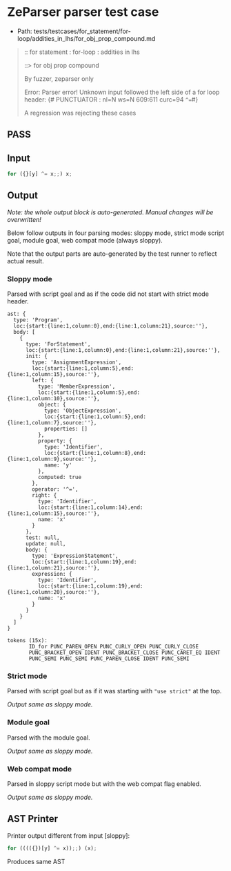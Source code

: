 # ZeParser parser test case

- Path: tests/testcases/for_statement/for-loop/addities_in_lhs/for_obj_prop_compound.md

> :: for statement : for-loop : addities in lhs
>
> ::> for obj prop compound
>
> By fuzzer, zeparser only
>
> Error: Parser error! Unknown input followed the left side of a for loop header: {# PUNCTUATOR : nl=N ws=N 609:611 curc=94 `^=`#}
>
> A regression was rejecting these cases

## PASS

## Input

`````js
for ({}[y] ^= x;;) x;
`````

## Output

_Note: the whole output block is auto-generated. Manual changes will be overwritten!_

Below follow outputs in four parsing modes: sloppy mode, strict mode script goal, module goal, web compat mode (always sloppy).

Note that the output parts are auto-generated by the test runner to reflect actual result.

### Sloppy mode

Parsed with script goal and as if the code did not start with strict mode header.

`````
ast: {
  type: 'Program',
  loc:{start:{line:1,column:0},end:{line:1,column:21},source:''},
  body: [
    {
      type: 'ForStatement',
      loc:{start:{line:1,column:0},end:{line:1,column:21},source:''},
      init: {
        type: 'AssignmentExpression',
        loc:{start:{line:1,column:5},end:{line:1,column:15},source:''},
        left: {
          type: 'MemberExpression',
          loc:{start:{line:1,column:5},end:{line:1,column:10},source:''},
          object: {
            type: 'ObjectExpression',
            loc:{start:{line:1,column:5},end:{line:1,column:7},source:''},
            properties: []
          },
          property: {
            type: 'Identifier',
            loc:{start:{line:1,column:8},end:{line:1,column:9},source:''},
            name: 'y'
          },
          computed: true
        },
        operator: '^=',
        right: {
          type: 'Identifier',
          loc:{start:{line:1,column:14},end:{line:1,column:15},source:''},
          name: 'x'
        }
      },
      test: null,
      update: null,
      body: {
        type: 'ExpressionStatement',
        loc:{start:{line:1,column:19},end:{line:1,column:21},source:''},
        expression: {
          type: 'Identifier',
          loc:{start:{line:1,column:19},end:{line:1,column:20},source:''},
          name: 'x'
        }
      }
    }
  ]
}

tokens (15x):
       ID_for PUNC_PAREN_OPEN PUNC_CURLY_OPEN PUNC_CURLY_CLOSE
       PUNC_BRACKET_OPEN IDENT PUNC_BRACKET_CLOSE PUNC_CARET_EQ IDENT
       PUNC_SEMI PUNC_SEMI PUNC_PAREN_CLOSE IDENT PUNC_SEMI
`````

### Strict mode

Parsed with script goal but as if it was starting with `"use strict"` at the top.

_Output same as sloppy mode._

### Module goal

Parsed with the module goal.

_Output same as sloppy mode._

### Web compat mode

Parsed in sloppy script mode but with the web compat flag enabled.

_Output same as sloppy mode._

## AST Printer

Printer output different from input [sloppy]:

````js
for (((({})[y] ^= x));;) (x);
````

Produces same AST
